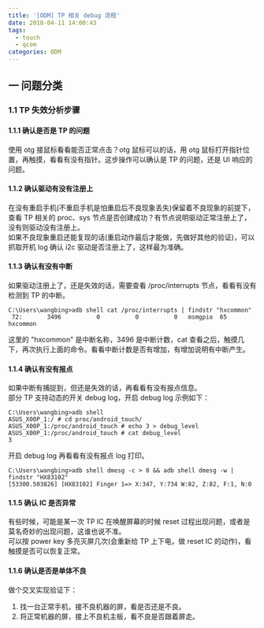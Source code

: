 ```yaml
---
title: '[ODM] TP 相关 debug 流程'
date: 2018-04-11 14:00:43
tags:
  - touch
  - qcom
categories: ODM
---
```


## 一 问题分类

### 1.1 TP 失效分析步骤

#### 1.1.1 确认是否是 TP 的问题

使用 otg 接鼠标看看能否正常点击？otg 鼠标可以的话，用 otg 鼠标打开指针位置，再触摸，看看有没有指针。这步操作可以确认是 TP 的问题，还是 UI 响应的问题。

#### 1.1.2 确认驱动有没有注册上

在没有重启手机(不重启手机是怕重启后不良现象丢失)保留着不良现象的前提下，查看 TP 相关的 proc、sys 节点是否创建成功？有节点说明驱动正常注册上了，没有则驱动没有注册上。  
如果不良现象重启还能复现的话(重启动作最后才能做，先做好其他的验证)，可以抓取开机 log 确认 i2c 驱动是否注册上了，这样最为准确。

#### 1.1.3 确认有没有中断

如果驱动注册上了，还是失效的话，需要查看 /proc/interrupts 节点，看看有没有检测到 TP 的中断。

```
C:\Users\wangbing>adb shell cat /proc/interrupts | findstr "hxcommon"
 72:       3496          0          0          0   msmgpio  65  hxcommon
```

这里的 "hxcommon" 是中断名称，3496 是中断计数，cat 查看之后，触摸几下，再次执行上面的命令。看看中断计数是否有增加，有增加说明有中断产生。

#### 1.1.4 确认有没有报点

如果中断有捕捉到，但还是失效的话，再看看有没有报点信息。  
部分 TP 支持动态的开关 debug log，开启 debug log 示例如下：

```
C:\Users\wangbing>adb shell
ASUS_X00P_1:/ # cd proc/android_touch/
ASUS_X00P_1:/proc/android_touch # echo 3 > debug_level
ASUS_X00P_1:/proc/android_touch # cat debug_level
3
```

开启 debug log 再看看有没有报点 log 打印。

```
C:\Users\wangbing>adb shell dmesg -c > 0 && adb shell dmesg -w | findstr "HX83102"
[53300.503826] [HX83102] Finger 1=> X:347, Y:734 W:82, Z:82, F:1, N:0
```

#### 1.1.5 确认 IC 是否异常

有些时候，可能是某一次 TP IC 在唤醒屏幕的时候 reset 过程出现问题，或者是莫名奇妙的出现问题，这谁也说不准。  
可以按 power key 多亮灭屏几次(会重新给 TP 上下电，做 reset IC 的动作)，看触摸是否可以恢复正常。

#### 1.1.6 确认是否是单体不良

做个交叉实现验证下：
1. 找一台正常手机，接不良机器的屏，看是否还是不良。
2. 将正常机器的屏，接上不良机主板，看不良是否跟着屏走。


